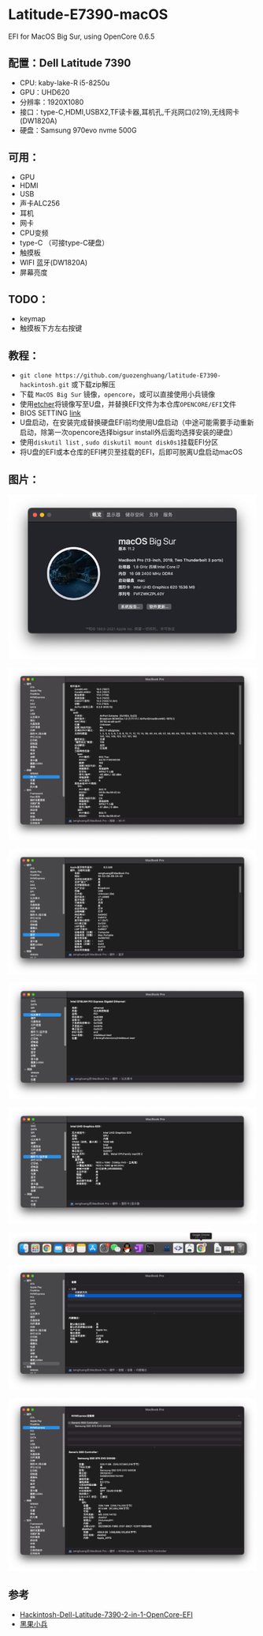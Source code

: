 # Latitude-E7390-macOS

EFI for MacOS Big Sur, using OpenCore 0.6.5

## 配置：Dell Latitude 7390

- CPU: kaby-lake-R i5-8250u
- GPU：UHD620
- 分辨率：1920X1080
- 接口：type-C,HDMI,USBX2,TF读卡器,耳机孔,千兆网口(I219),无线网卡(DW1820A)
- 硬盘：Samsung 970evo nvme 500G

## 可用：
- GPU
- HDMI
- USB
- 声卡ALC256
- 耳机
- 网卡
- CPU变频
- type-C （可接type-C硬盘）
- 触摸板
- WIFI 蓝牙(DW1820A)
- 屏幕亮度

## TODO：
- keymap
- 触摸板下方左右按键

## 教程：

- ```git clone https://github.com/guozenghuang/latitude-E7390-hackintosh.git``` 或下载zip解压
- 下载 ```MacOS Big Sur``` 镜像，```opencore```，或可以直接使用小兵镜像
- 使用[etcher](https://www.balena.io/etcher/)将镜像写至U盘，并替换EFI文件为本仓库```OPENCORE/EFI```文件
- BIOS SETTING [link](https://blog.daliansky.net/macOS-BigSur-11.2-20D64-Release-version-with-OC-0.6.6-and-Clover-5129-and-PE-original-image.html#BIOS%E8%AE%BE%E7%BD%AE%E9%80%89%E9%A1%B9%E5%88%97%E8%A1%A8)
- U盘启动，在安装完成替换硬盘EFI前均使用U盘启动（中途可能需要手动重新启动，除第一次opencore选择bigsur install外后面均选择安装的硬盘）
- 使用```diskutil list``` , ```sudo diskutil mount disk0s1```挂载EFI分区
- 将U盘的EFI或本仓库的EFI拷贝至挂载的EFI，后即可脱离U盘启动macOS

## 图片：

![INFO](./asset/INFO.png)

![DW1820A](./asset/DW1820A.png)

![Bluetooth](./asset/Bluetooth.png)

![I219LM](./asset/I219LM.png)

![UHD620](./asset/UHD620.png)

![handoff](./asset/handoff.png)

![ALC256](./asset/ALC256.png)

![970EVO500G](./asset/970EVO500G.png)





## 参考
- [Hackintosh-Dell-Latitude-7390-2-in-1-OpenCore-EFI](https://github.com/PurpleCrumpets/Hackintosh-Dell-Latitude-7390-2-in-1-OpenCore-EFI)
- [黑果小兵](https://blog.daliansky.net/macOS-BigSur-11.2-20D64-Release-version-with-OC-0.6.6-and-Clover-5129-and-PE-original-image.html)
